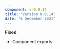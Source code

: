 ```yaml
---
component: v-0.0.14
title: "Version 0.0.14"
date: "6 December 2021"
---
```


**Fixed**

- Component exports
